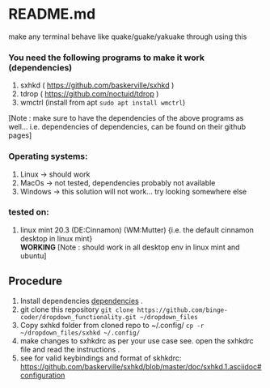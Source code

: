 # README.md
make any terminal behave like quake/guake/yakuake through using this


### <a name="dependencies"> You need the following programs to make it work (dependencies) </a>
1. sxhkd ( https://github.com/baskerville/sxhkd )
2. tdrop ( https://github.com/noctuid/tdrop )
3. wmctrl (install from apt ```sudo apt install wmctrl```)

[Note : make sure to have the dependencies of the above programs as well... i.e. dependencies of dependencies, can be found on their github pages]

### Operating systems:
1. Linux -> should work
2. MacOs -> not tested, dependencies probably not available
3. Windows -> this solution will not work... try looking somewhere else

### tested on:
1. linux mint 20.3 (DE:Cinnamon) (WM:Mutter)
{i.e. the default cinnamon desktop in linux mint}		
**WORKING**
[Note : should work in all desktop env in linux mint and ubuntu]

## Procedure
1. Install dependencies [dependencies](#dependencies) .
2. git clone this repository 
`git clone https://github.com/binge-coder/dropdown_functionality.git ~/dropdown_files`
3. Copy sxhkd folder from cloned repo to ~/.config/ 
`cp -r ~/dropdown_files/sxhkd ~/.config/ `
4. make changes to sxhkdrc as per your use case see. open the sxhkdrc file and read the instructions .
5. see for valid keybindings and format of skhkdrc: https://github.com/baskerville/sxhkd/blob/master/doc/sxhkd.1.asciidoc#configuration

